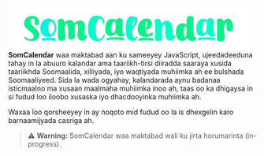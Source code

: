 ![SomCalendar](/public/SomCalendar.png)
**SomCalendar** waa maktabad aan ku sameeyey JavaScript, ujeedadeeduna tahay in la abuuro kalandar ama taariikh-tirsi diiradda saaraya xusida taariikhda Soomaalida, xilliyada, iyo waqtiyada muhiimka ah ee bulshada Soomaaliyeed. Sida la wada ogyahay, kalandarada aynu badanaa isticmaalno ma xusaan maalmaha muhiimka inoo ah, taas oo ka dhigaysa in si fudud loo iloobo xusaska iyo dhacdooyinka muhiimka ah.

Waxaa loo qorsheeyey in ay noqoto mid fudud oo la is dhexgelin karo barnaamijyada casriga ah.
> ⚠️ **Warning:** SomCalendar waa maktabad wali ku jirta horumarinta (in-progress).
